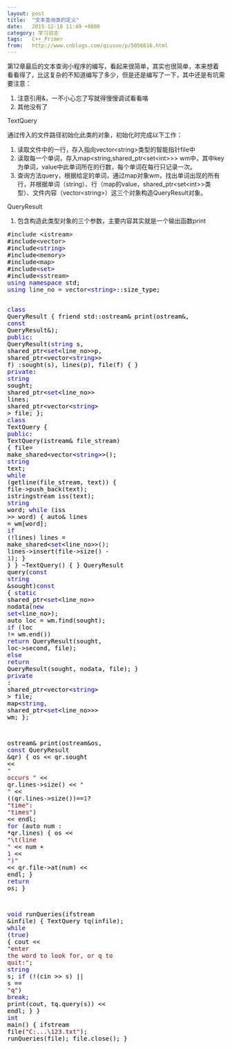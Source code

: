 ```yaml
---
layout: post
title:  "文本查询类的定义"
date:   2015-12-18 11:49 +0800
category: 学习日志
tags:   C++_Primer
from:   http://www.cnblogs.com/qiusuo/p/5056616.html
---
```

<p>第12章最后的文本查询小程序的编写，看起来很简单，其实也很简单，本来想着看看得了，比这复杂的不知道编写了多少，但是还是编写了一下，其中还是有坑需要注意：</p>
<ol>
<li>注意引用&amp;，一不小心忘了写就得慢慢调试看看咯</li>
<li>其他没有了</li>
</ol>
<p>TextQuery</p>
<p>通过传入的文件路径初始化此类的对象，初始化时完成以下工作：</p>
<ol>
<li>读取文件中的一行，存入指向vector&lt;string&gt;类型的智能指针file中</li>
<li>读取每一个单词，存入map&lt;string,shared_ptr&lt;set&lt;int&gt;&gt;&gt; wm中，其中key为单词，value中此单词所在的行数，每个单词在每行只记录一次。</li>
<li>查询方法query，根据给定的单词，通过map对象wm，找出单词出现的所有行，并根据单词（string）、行（map的value，shared_ptr&lt;set&lt;int&gt;&gt;类型）、文件内容（vector&lt;string&gt;）这三个对象构造QueryResult对象。</li>
</ol>
<p>QueryResult</p>
<ol>
<li>包含构造此类型对象的三个参数，主要内容其实就是一个输出函数print</li>
</ol>
<div class="cnblogs_code">
<pre>#include &lt;istream&gt;<span style="color: #000000;">
#include</span>&lt;vector&gt;<span style="color: #000000;">
#include</span>&lt;<span style="color: #0000ff;">string</span>&gt;<span style="color: #000000;">
#include</span>&lt;memory&gt;<span style="color: #000000;">
#include</span>&lt;map&gt;<span style="color: #000000;">
#include</span>&lt;<span style="color: #0000ff;">set</span>&gt;<span style="color: #000000;">
#include</span>&lt;sstream&gt;
<span style="color: #0000ff;">using</span> <span style="color: #0000ff;">namespace</span><span style="color: #000000;"> std;
</span><span style="color: #0000ff;">using</span> line_no = vector&lt;<span style="color: #0000ff;">string</span>&gt;<span style="color: #000000;">::size_type;

</span><span style="color: #0000ff;">class</span><span style="color: #000000;"> QueryResult
{
    friend std::ostream</span>&amp; print(ostream&amp;, <span style="color: #0000ff;">const</span> QueryResult&amp;<span style="color: #000000;">);
</span><span style="color: #0000ff;">public</span><span style="color: #000000;">:
    QueryResult(</span><span style="color: #0000ff;">string</span> s, shared_ptr&lt;<span style="color: #0000ff;">set</span>&lt;line_no&gt;&gt;p, shared_ptr&lt;vector&lt;<span style="color: #0000ff;">string</span>&gt;&gt;<span style="color: #000000;"> f) :sought(s), lines(p), file(f)
    {
    }
</span><span style="color: #0000ff;">private</span><span style="color: #000000;">:
    </span><span style="color: #0000ff;">string</span><span style="color: #000000;"> sought;
    shared_ptr</span>&lt;<span style="color: #0000ff;">set</span>&lt;line_no&gt;&gt;<span style="color: #000000;"> lines;
    shared_ptr</span>&lt;vector&lt;<span style="color: #0000ff;">string</span>&gt; &gt;<span style="color: #000000;"> file;
};
</span><span style="color: #0000ff;">class</span><span style="color: #000000;"> TextQuery
{
</span><span style="color: #0000ff;">public</span><span style="color: #000000;">:
    TextQuery(istream</span>&amp;<span style="color: #000000;"> file_stream) {
        file</span>= make_shared&lt;vector&lt;<span style="color: #0000ff;">string</span>&gt;&gt;<span style="color: #000000;">();
        </span><span style="color: #0000ff;">string</span><span style="color: #000000;"> text;
        </span><span style="color: #0000ff;">while</span><span style="color: #000000;"> (getline(file_stream, text))
        {
            file</span>-&gt;<span style="color: #000000;">push_back(text);
            istringstream iss(text);
            </span><span style="color: #0000ff;">string</span><span style="color: #000000;"> word;
            </span><span style="color: #0000ff;">while</span> (iss &gt;&gt;<span style="color: #000000;"> word)
            {
                auto</span>&amp; lines =<span style="color: #000000;"> wm[word];
                </span><span style="color: #0000ff;">if</span> (!<span style="color: #000000;">lines)
                    lines </span>= make_shared&lt;<span style="color: #0000ff;">set</span>&lt;line_no&gt;&gt;<span style="color: #000000;">();
                lines</span>-&gt;insert(file-&gt;size() - <span style="color: #800080;">1</span><span style="color: #000000;">);
            }
        }
    }
    </span>~<span style="color: #000000;">TextQuery()
    {
    }
    QueryResult query(</span><span style="color: #0000ff;">const</span> <span style="color: #0000ff;">string</span> &amp;sought)<span style="color: #0000ff;">const</span><span style="color: #000000;">
    {
        </span><span style="color: #0000ff;">static</span> shared_ptr&lt;<span style="color: #0000ff;">set</span>&lt;line_no&gt;&gt; nodata(<span style="color: #0000ff;">new</span> <span style="color: #0000ff;">set</span>&lt;line_no&gt;<span style="color: #000000;">);
        auto loc </span>=<span style="color: #000000;"> wm.find(sought);
        </span><span style="color: #0000ff;">if</span> (loc !=<span style="color: #000000;"> wm.end())
            </span><span style="color: #0000ff;">return</span> QueryResult(sought, loc-&gt;<span style="color: #000000;">second, file);
        </span><span style="color: #0000ff;">else</span>
            <span style="color: #0000ff;">return</span><span style="color: #000000;"> QueryResult(sought, nodata, file);
    }
</span><span style="color: #0000ff;">private</span><span style="color: #000000;"> :
    shared_ptr</span>&lt;vector&lt;<span style="color: #0000ff;">string</span>&gt; &gt;<span style="color: #000000;"> file;
    map</span>&lt;<span style="color: #0000ff;">string</span>, shared_ptr&lt;<span style="color: #0000ff;">set</span>&lt;line_no&gt;&gt;&gt;<span style="color: #000000;"> wm;
};

ostream</span>&amp; print(ostream&amp;os, <span style="color: #0000ff;">const</span> QueryResult &amp;<span style="color: #000000;">qr)
{
    os </span>&lt;&lt; qr.sought &lt;&lt; <span style="color: #800000;">"</span><span style="color: #800000;"> occurs </span><span style="color: #800000;">"</span> &lt;&lt; qr.lines-&gt;size() &lt;&lt; <span style="color: #800000;">"</span> <span style="color: #800000;">"</span>
        &lt;&lt; ((qr.lines-&gt;size())==<span style="color: #800080;">1</span>? <span style="color: #800000;">"</span><span style="color: #800000;">time</span><span style="color: #800000;">"</span>: <span style="color: #800000;">"</span><span style="color: #800000;">times</span><span style="color: #800000;">"</span>) &lt;&lt;<span style="color: #000000;"> endl;
    </span><span style="color: #0000ff;">for</span> (auto num : *<span style="color: #000000;">qr.lines)
    {
        os </span>&lt;&lt; <span style="color: #800000;">"</span><span style="color: #800000;">\t(line </span><span style="color: #800000;">"</span> &lt;&lt; num + <span style="color: #800080;">1</span> &lt;&lt; <span style="color: #800000;">"</span><span style="color: #800000;">)</span><span style="color: #800000;">"</span>
            &lt;&lt; qr.file-&gt;at(num) &lt;&lt;<span style="color: #000000;"> endl;
    }
    </span><span style="color: #0000ff;">return</span><span style="color: #000000;"> os;
}

</span><span style="color: #0000ff;">void</span> runQueries(ifstream &amp;<span style="color: #000000;">infile)
{
    TextQuery tq(infile);
    </span><span style="color: #0000ff;">while</span> (<span style="color: #0000ff;">true</span><span style="color: #000000;">)
    {
        cout </span>&lt;&lt; <span style="color: #800000;">"</span><span style="color: #800000;">enter the word to look for, or q to quit:</span><span style="color: #800000;">"</span><span style="color: #000000;">;
        </span><span style="color: #0000ff;">string</span><span style="color: #000000;"> s;
        </span><span style="color: #0000ff;">if</span> (!(cin &gt;&gt; s) || s == <span style="color: #800000;">"</span><span style="color: #800000;">q</span><span style="color: #800000;">"</span>) <span style="color: #0000ff;">break</span><span style="color: #000000;">;
        print(cout, tq.query(s)) </span>&lt;&lt;<span style="color: #000000;"> endl;
    }
}
</span><span style="color: #0000ff;">int</span><span style="color: #000000;"> main()
{
    ifstream file(</span><span style="color: #800000;">"</span><span style="color: #800000;">C:\...\123.txt</span><span style="color: #800000;">"</span><span style="color: #000000;">);
    runQueries(file);
    file.close();
}</span></pre>
</div>
<p>&nbsp;</p>
